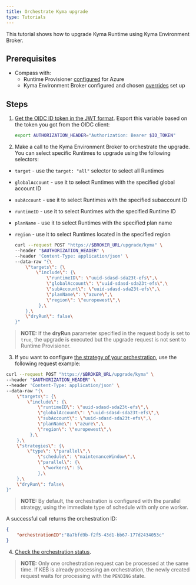 ```yaml
---
title: Orchestrate Kyma upgrade
type: Tutorials
---
```


This tutorial shows how to upgrade Kyma Runtime using Kyma Environment Broker.

## Prerequisites

- Compass with:
  * Runtime Provisioner [configured](/control-plane/runtime-provisioner/#tutorials-provision-clusters-through-gardener) for Azure
  * Kyma Environment Broker configured and chosen [overrides](#details-set-overrides-for-kyma-runtime) set up

## Steps

1. [Get the OIDC ID token in the JWT format](#details-orchestration). Export this variable based on the token you got from the OIDC client:

   ```bash
   export AUTHORIZATION_HEADER="Authorization: Bearer $ID_TOKEN"
   ```

2. Make a call to the Kyma Environment Broker to orchestrate the upgrade. You can select specific Runtimes to upgrade using the following selectors:

- `target` - use the `target: "all"` selector to select all Runtimes
- `globalAccount` - use it to select Runtimes with the specified global account ID
- `subAccount` - use it to select Runtimes with the specified subaccount ID
- `runtimeID` - use it to select Runtimes with the specified Runtime ID
- `planName` - use it to select Runtimes with the specified plan name
- `region` - use it to select Runtimes located in the specified region

   ```bash
   curl --request POST "https://$BROKER_URL/upgrade/kyma" \
   --header "$AUTHORIZATION_HEADER" \
   --header 'Content-Type: application/json' \
   --data-raw "{\
       \"targets\": {\
           \"include\": {\
               \"runtimeID\": \"uuid-sdasd-sda23t-efs\",\
               \"globalAccount\": \"uuid-sdasd-sda23t-efs\",\
               \"subAccount\": \"uuid-sdasd-sda23t-efs\",\
               \"planName\": \"azure\",\
               \"region\": \"europewest\",\
            },\
       },\
       \"dryRun\": false\
   }"
   ```

>**NOTE:** If the **dryRun** parameter specified in the request body is set to `true`, the upgrade is executed but the upgrade request is not sent to Runtime Provisioner.

3. If you want to configure [the strategy of your orchestration](#details-orchestration-strategies), use the following request example:

```bash
curl --request POST "https://$BROKER_URL/upgrade/kyma" \
--header "$AUTHORIZATION_HEADER" \
--header 'Content-Type: application/json' \
--data-raw "{\
    \"targets\": {\
        \"include\": {\
            \"runtimeID\": \"uuid-sdasd-sda23t-efs\",\
            \"globalAccount\": \"uuid-sdasd-sda23t-efs\",\
            \"subAccount\": \"uuid-sdasd-sda23t-efs\",\
            \"planName\": \"azure\",\
            \"region\": \"europewest\",\
         },\
    },\
    \"strategies\": {\
        \"type\": \"parallel\",\
            \"schedule\": \"maintenanceWindow\",\
            \"parallel\": {\
              \"workers\": 5\
            },\
    },\
    \"dryRun\": false\
}"
```

>**NOTE:** By default, the orchestration is configured with the parallel strategy, using the immediate type of schedule with only one worker.

A successful call returns the orchestration ID:

   ```json
   {
       "orchestrationID":"8a7bfd9b-f2f5-43d1-bb67-177d2434053c"
   }
   ```

4. [Check the orchestration status](#tutorials-check-orchestration-status).

>**NOTE:** Only one orchestration request can be processed at the same time. If KEB is already processing an orchestration, the newly created request waits for processing with the `PENDING` state.
